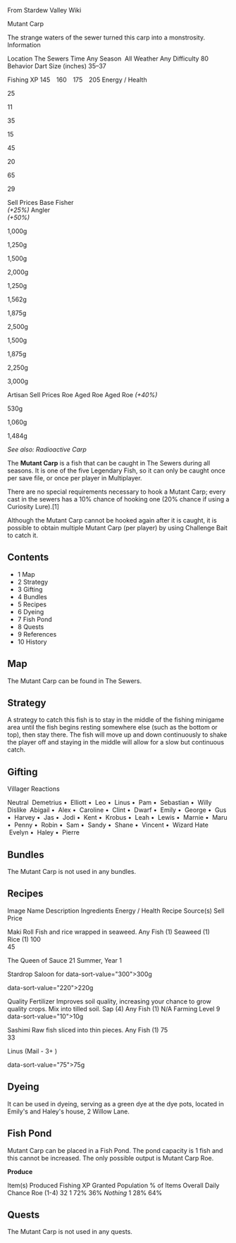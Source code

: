 From Stardew Valley Wiki

Mutant Carp

The strange waters of the sewer turned this carp into a monstrosity. Information

Location The Sewers Time Any Season  All Weather Any Difficulty 80 Behavior Dart Size (inches) 35–37

Fishing XP 145    160    175    205 Energy / Health

25

11

35

15

45

20

65

29

Sell Prices Base Fisher  
*(+25%)* Angler  
*(+50%)*

1,000g

1,250g

1,500g

2,000g

1,250g

1,562g

1,875g

2,500g

1,500g

1,875g

2,250g

3,000g

Artisan Sell Prices Roe Aged Roe Aged Roe *(+40%)*

530g

1,060g

1,484g

*See also: Radioactive Carp*

The **Mutant Carp** is a fish that can be caught in The Sewers during all seasons. It is one of the five Legendary Fish, so it can only be caught once per save file, or once per player in Multiplayer.

There are no special requirements necessary to hook a Mutant Carp; every cast in the sewers has a 10% chance of hooking one (20% chance if using a Curiosity Lure).\[1]

Although the Mutant Carp cannot be hooked again after it is caught, it is possible to obtain multiple Mutant Carp (per player) by using Challenge Bait to catch it.

## Contents

- 1 Map
- 2 Strategy
- 3 Gifting
- 4 Bundles
- 5 Recipes
- 6 Dyeing
- 7 Fish Pond
- 8 Quests
- 9 References
- 10 History

## Map

The Mutant Carp can be found in The Sewers.

## Strategy

A strategy to catch this fish is to stay in the middle of the fishing minigame area until the fish begins resting somewhere else (such as the bottom or top), then stay there. The fish will move up and down continuously to shake the player off and staying in the middle will allow for a slow but continuous catch.

## Gifting

Villager Reactions

Neutral  Demetrius •  Elliott •  Leo •  Linus •  Pam •  Sebastian •  Willy Dislike  Abigail •  Alex •  Caroline •  Clint •  Dwarf •  Emily •  George •  Gus •  Harvey •  Jas •  Jodi •  Kent •  Krobus •  Leah •  Lewis •  Marnie •  Maru •  Penny •  Robin •  Sam •  Sandy •  Shane •  Vincent •  Wizard Hate  Evelyn •  Haley •  Pierre

## Bundles

The Mutant Carp is not used in any bundles.

## Recipes

Image Name Description Ingredients Energy / Health Recipe Source(s) Sell Price

Maki Roll Fish and rice wrapped in seaweed. Any Fish (1) Seaweed (1) Rice (1) 100  
45

The Queen of Sauce 21 Summer, Year 1

Stardrop Saloon for data-sort-value="300"&gt;300g

data-sort-value="220"&gt;220g

Quality Fertilizer Improves soil quality, increasing your chance to grow quality crops. Mix into tilled soil. Sap (4) Any Fish (1) N/A Farming Level 9 data-sort-value="10"&gt;10g

Sashimi Raw fish sliced into thin pieces. Any Fish (1) 75  
33

Linus (Mail - 3+ )

data-sort-value="75"&gt;75g

## Dyeing

It can be used in dyeing, serving as a green dye at the dye pots, located in Emily's and Haley's house, 2 Willow Lane.

## Fish Pond

Mutant Carp can be placed in a Fish Pond. The pond capacity is 1 fish and this cannot be increased. The only possible output is Mutant Carp Roe.

**Produce**

Item(s) Produced Fishing XP Granted Population % of Items Overall Daily Chance Roe (1-4) 32 1 72% 36% *Nothing* 1 28% 64%

## Quests

The Mutant Carp is not used in any quests.